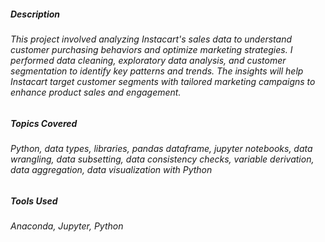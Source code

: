 ##### Description
###### This project involved analyzing Instacart's sales data to understand customer purchasing behaviors and optimize marketing strategies. I performed data cleaning, exploratory data analysis, and customer segmentation to identify key patterns and trends. The insights will help Instacart target customer segments with tailored marketing campaigns to enhance product sales and engagement.

##### Topics Covered
###### Python, data types, libraries, pandas dataframe, jupyter notebooks, data wrangling, data subsetting, data consistency checks, variable derivation, data aggregation, data visualization with Python

##### Tools Used
###### Anaconda, Jupyter, Python
